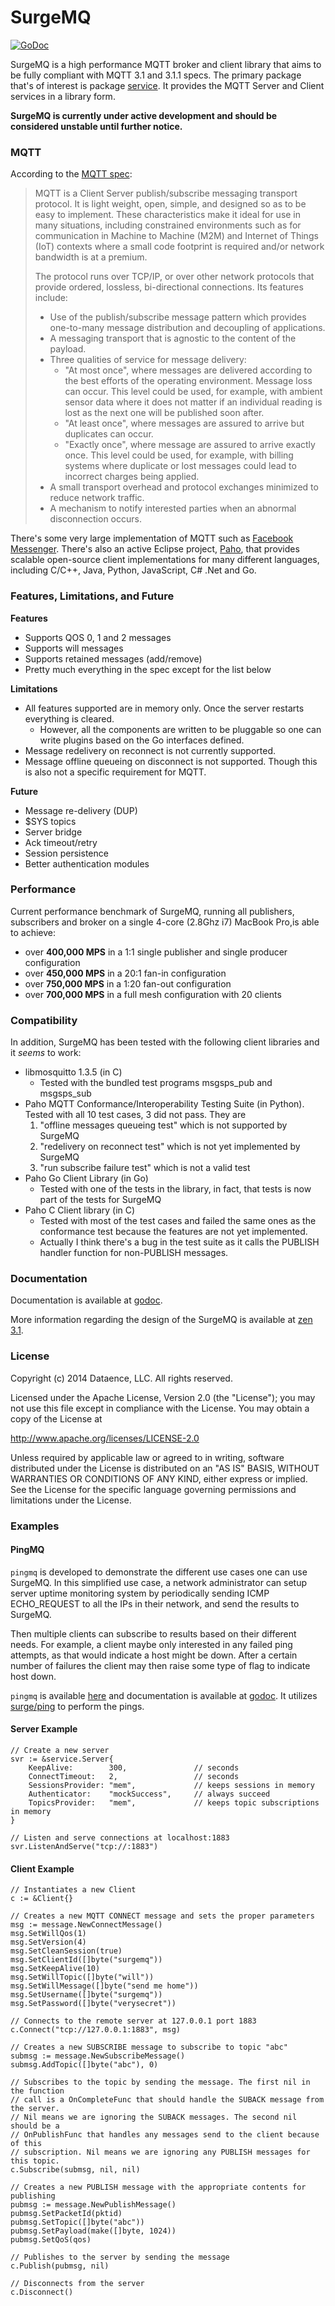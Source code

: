 SurgeMQ
=======

[![GoDoc](http://godoc.org/github.com/surgemq/surgemq?status.svg)](http://godoc.org/github.com/surgemq/surgemq)

SurgeMQ is a high performance MQTT broker and client library that aims to be fully compliant with MQTT 3.1 and 3.1.1 specs. The primary package that's of interest is package [service](http://godoc.org/github.com/surgemq/surgemq/service). It provides the MQTT Server and Client services in a library form.

**SurgeMQ is currently under active development and should be considered unstable until further notice.**

### MQTT

According to the [MQTT spec](http://docs.oasis-open.org/mqtt/mqtt/v3.1.1/mqtt-v3.1.1.html):

> MQTT is a Client Server publish/subscribe messaging transport protocol. It is light weight, open, simple, and designed so as to be easy to implement. These characteristics make it ideal for use in many situations, including constrained environments such as for communication in Machine to Machine (M2M) and Internet of Things (IoT) contexts where a small code footprint is required and/or network bandwidth is at a premium.
>
> The protocol runs over TCP/IP, or over other network protocols that provide ordered, lossless, bi-directional connections. Its features include:
> 
> * Use of the publish/subscribe message pattern which provides one-to-many message distribution and decoupling of applications.
> * A messaging transport that is agnostic to the content of the payload.
> * Three qualities of service for message delivery:
>   * "At most once", where messages are delivered according to the best efforts of the operating environment. Message loss can occur. This level could be used, for example, with ambient sensor data where it does not matter if an individual reading is lost as the next one will be published soon after.
>   * "At least once", where messages are assured to arrive but duplicates can occur.
>   * "Exactly once", where message are assured to arrive exactly once. This level could be used, for example, with billing systems where duplicate or lost messages could lead to incorrect charges being applied.
> * A small transport overhead and protocol exchanges minimized to reduce network traffic.
> * A mechanism to notify interested parties when an abnormal disconnection occurs.

There's some very large implementation of MQTT such as [Facebook Messenger](https://www.facebook.com/notes/facebook-engineering/building-facebook-messenger/10150259350998920). There's also an active Eclipse project, [Paho](https://eclipse.org/paho/), that provides scalable open-source client implementations for many different languages, including C/C++, Java, Python, JavaScript, C# .Net and Go.

### Features, Limitations, and Future

**Features**

* Supports QOS 0, 1 and 2 messages
* Supports will messages
* Supports retained messages (add/remove)
* Pretty much everything in the spec except for the list below

**Limitations**

* All features supported are in memory only. Once the server restarts everything is cleared.
  * However, all the components are written to be pluggable so one can write plugins based on the Go interfaces defined.
* Message redelivery on reconnect is not currently supported.
* Message offline queueing on disconnect is not supported. Though this is also not a specific requirement for MQTT.

**Future**

* Message re-delivery (DUP)
* $SYS topics
* Server bridge
* Ack timeout/retry
* Session persistence
* Better authentication modules

### Performance

Current performance benchmark of SurgeMQ, running all publishers, subscribers and broker on a single 4-core (2.8Ghz i7) MacBook Pro,is able to achieve:

* over **400,000 MPS** in a 1:1 single publisher and single producer configuration
* over **450,000 MPS** in a 20:1 fan-in configuration
* over **750,000 MPS** in a 1:20 fan-out configuration
* over **700,000 MPS** in a full mesh configuration with 20 clients

### Compatibility

In addition, SurgeMQ has been tested with the following client libraries and it _seems_ to work:

* libmosquitto 1.3.5 (in C)
  * Tested with the bundled test programs msgsps_pub and msgsps_sub
* Paho MQTT Conformance/Interoperability Testing Suite (in Python). Tested with all 10 test cases, 3 did not pass. They are 
  1. "offline messages queueing test" which is not supported by SurgeMQ
  2. "redelivery on reconnect test" which is not yet implemented by SurgeMQ
  3. "run subscribe failure test" which is not a valid test
* Paho Go Client Library (in Go)
  * Tested with one of the tests in the library, in fact, that tests is now part of the tests for SurgeMQ
* Paho C Client library (in C)
  * Tested with most of the test cases and failed the same ones as the conformance test because the features are not yet implemented.
  * Actually I think there's a bug in the test suite as it calls the PUBLISH handler function for non-PUBLISH messages.

### Documentation

Documentation is available at [godoc](http://godoc.org/github.com/surgemq/surgemq).

More information regarding the design of the SurgeMQ is available at [zen 3.1](http://surgemq.com).

### License

Copyright (c) 2014 Dataence, LLC. All rights reserved.

Licensed under the Apache License, Version 2.0 (the "License");
you may not use this file except in compliance with the License.
You may obtain a copy of the License at

http://www.apache.org/licenses/LICENSE-2.0

Unless required by applicable law or agreed to in writing, software
distributed under the License is distributed on an "AS IS" BASIS,
WITHOUT WARRANTIES OR CONDITIONS OF ANY KIND, either express or implied.
See the License for the specific language governing permissions and
limitations under the License.


### Examples

#### PingMQ

`pingmq` is developed to demonstrate the different use cases one can use SurgeMQ. In this simplified use case, a network administrator can setup server uptime monitoring system by periodically sending ICMP ECHO_REQUEST to all the IPs in their network, and send the results to SurgeMQ.

Then multiple clients can subscribe to results based on their different needs. For example, a client maybe only interested in any failed ping attempts, as that would indicate a host might be down. After a certain number of failures the client may then raise some type of flag to indicate host down.

`pingmq` is available [here](https://github.com/surgemq/surgemq/tree/master/cmd/pingmq) and documentation is available at [godoc](http://godoc.org/github.com/surgemq/surgemq/cmd/pingmq). It utilizes [surge/ping](https://github.com/surge/ping) to perform the pings.

#### Server Example

```
// Create a new server
svr := &service.Server{
    KeepAlive:        300,               // seconds
    ConnectTimeout:   2,                 // seconds
    SessionsProvider: "mem",             // keeps sessions in memory
    Authenticator:    "mockSuccess",     // always succeed
    TopicsProvider:   "mem",             // keeps topic subscriptions in memory
}

// Listen and serve connections at localhost:1883
svr.ListenAndServe("tcp://:1883")
```
#### Client Example

```
// Instantiates a new Client
c := &Client{}

// Creates a new MQTT CONNECT message and sets the proper parameters
msg := message.NewConnectMessage()
msg.SetWillQos(1)
msg.SetVersion(4)
msg.SetCleanSession(true)
msg.SetClientId([]byte("surgemq"))
msg.SetKeepAlive(10)
msg.SetWillTopic([]byte("will"))
msg.SetWillMessage([]byte("send me home"))
msg.SetUsername([]byte("surgemq"))
msg.SetPassword([]byte("verysecret"))

// Connects to the remote server at 127.0.0.1 port 1883
c.Connect("tcp://127.0.0.1:1883", msg)

// Creates a new SUBSCRIBE message to subscribe to topic "abc"
submsg := message.NewSubscribeMessage()
submsg.AddTopic([]byte("abc"), 0)

// Subscribes to the topic by sending the message. The first nil in the function
// call is a OnCompleteFunc that should handle the SUBACK message from the server.
// Nil means we are ignoring the SUBACK messages. The second nil should be a
// OnPublishFunc that handles any messages send to the client because of this
// subscription. Nil means we are ignoring any PUBLISH messages for this topic.
c.Subscribe(submsg, nil, nil)

// Creates a new PUBLISH message with the appropriate contents for publishing
pubmsg := message.NewPublishMessage()
pubmsg.SetPacketId(pktid)
pubmsg.SetTopic([]byte("abc"))
pubmsg.SetPayload(make([]byte, 1024))
pubmsg.SetQoS(qos)

// Publishes to the server by sending the message
c.Publish(pubmsg, nil)

// Disconnects from the server
c.Disconnect()
```

